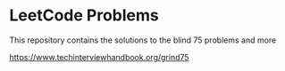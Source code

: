 # LeetCode Problems

This repository contains the solutions to the blind 75 problems and more

https://www.techinterviewhandbook.org/grind75

